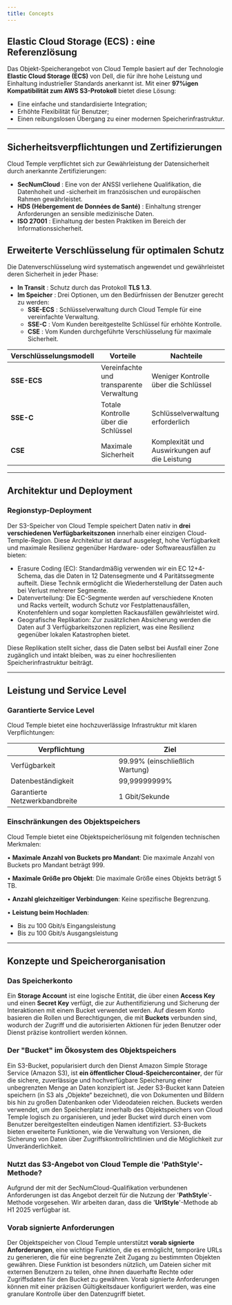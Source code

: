 ```yaml
---
title: Concepts
---
```


## Elastic Cloud Storage (ECS) : eine Referenzlösung

Das Objekt-Speicherangebot von Cloud Temple basiert auf der Technologie __Elastic Cloud Storage (ECS)__ von Dell, die für ihre hohe Leistung und Einhaltung industrieller Standards anerkannt ist. Mit einer **97%igen Kompatibilität zum AWS S3-Protokoll** bietet diese Lösung:

- Eine einfache und standardisierte Integration;
- Erhöhte Flexibilität für Benutzer;
- Einen reibungslosen Übergang zu einer modernen Speicherinfrastruktur.

---

## Sicherheitsverpflichtungen und Zertifizierungen

Cloud Temple verpflichtet sich zur Gewährleistung der Datensicherheit durch anerkannte Zertifizierungen:

- **SecNumCloud** : Eine von der ANSSI verliehene Qualifikation, die Datenhoheit und -sicherheit im französischen und europäischen Rahmen gewährleistet.
- **HDS (Hébergement de Données de Santé)** : Einhaltung strenger Anforderungen an sensible medizinische Daten.
- **ISO 27001** : Einhaltung der besten Praktiken im Bereich der Informationssicherheit.

## Erweiterte Verschlüsselung für optimalen Schutz

Die Datenverschlüsselung wird systematisch angewendet und gewährleistet deren Sicherheit in jeder Phase:

- **In Transit** : Schutz durch das Protokoll __TLS 1.3__.
- **Im Speicher** : Drei Optionen, um den Bedürfnissen der Benutzer gerecht zu werden:
  - **SSE-ECS** : Schlüsselverwaltung durch Cloud Temple für eine vereinfachte Verwaltung.
  - **SSE-C** : Vom Kunden bereitgestellte Schlüssel für erhöhte Kontrolle.
  - **CSE** : Vom Kunden durchgeführte Verschlüsselung für maximale Sicherheit.

| Verschlüsselungsmodell         | Vorteile                             | Nachteile                          |
| ----------------------------- | ------------------------------------ | --------------------------------- |
| **SSE-ECS**                   | Vereinfachte und transparente Verwaltung | Weniger Kontrolle über die Schlüssel |
| **SSE-C**                     | Totale Kontrolle über die Schlüssel  | Schlüsselverwaltung erforderlich    |
| **CSE**                       | Maximale Sicherheit                   | Komplexität und Auswirkungen auf die Leistung |

---

## Architektur und Deployment

### Regionstyp-Deployment

Der S3-Speicher von Cloud Temple speichert Daten nativ in __drei verschiedenen Verfügbarkeitszonen__ innerhalb einer einzigen Cloud-Temple-Region. Diese Architektur ist darauf ausgelegt, hohe Verfügbarkeit und maximale Resilienz gegenüber Hardware- oder Softwareausfällen zu bieten:
- Erasure Coding (EC): Standardmäßig verwenden wir ein EC 12+4-Schema, das die Daten in 12 Datensegmente und 4 Paritätssegmente aufteilt. Diese Technik ermöglicht die Wiederherstellung der Daten auch bei Verlust mehrerer Segmente.
- Datenverteilung: Die EC-Segmente werden auf verschiedene Knoten und Racks verteilt, wodurch Schutz vor Festplattenausfällen, Knotenfehlern und sogar kompletten Rackausfällen gewährleistet wird.
- Geografische Replikation: Zur zusätzlichen Absicherung werden die Daten auf 3 Verfügbarkeitszonen repliziert, was eine Resilienz gegenüber lokalen Katastrophen bietet.

Diese Replikation stellt sicher, dass die Daten selbst bei Ausfall einer Zone zugänglich und intakt bleiben, was zu einer hochresilienten Speicherinfrastruktur beiträgt.

---

## Leistung und Service Level

### Garantierte Service Level

Cloud Temple bietet eine hochzuverlässige Infrastruktur mit klaren Verpflichtungen:

| Verpflichtung                  | Ziel                               |
| ------------------------------ | ---------------------------------- |
| Verfügbarkeit                  | 99.99% (einschließlich Wartung)    |
| Datenbeständigkeit             | 99,99999999%                       |
| Garantierte Netzwerkbandbreite | 1 Gbit/Sekunde                     |

### Einschränkungen des Objektspeichers

Cloud Temple bietet eine Objektspeicherlösung mit folgenden technischen Merkmalen:

• **Maximale Anzahl von Buckets pro Mandant**: Die maximale Anzahl von Buckets pro Mandant beträgt 999.

• **Maximale Größe pro Objekt**: Die maximale Größe eines Objekts beträgt 5 TB.

• **Anzahl gleichzeitiger Verbindungen**: Keine spezifische Begrenzung.

• **Leistung beim Hochladen**:
  - Bis zu 100 Gbit/s Eingangsleistung
  - Bis zu 100 Gbit/s Ausgangsleistung

---

## Konzepte und Speicherorganisation

### Das Speicherkonto

Ein **Storage Account** ist eine logische Entität, die über einen **Access Key** und einen **Secret Key** verfügt, die zur Authentifizierung und Sicherung der Interaktionen mit einem Bucket verwendet werden.
Auf diesem Konto basieren die Rollen und Berechtigungen, die mit **Buckets** verbunden sind, wodurch der Zugriff und die autorisierten Aktionen für jeden Benutzer oder Dienst präzise kontrolliert werden können.

### Der "Bucket" im Ökosystem des Objektspeichers

Ein S3-Bucket, popularisiert durch den Dienst Amazon Simple Storage Service (Amazon S3), ist **ein öffentlicher Cloud-Speichercontainer**, der für die sichere, zuverlässige und hochverfügbare Speicherung einer unbegrenzten Menge an Daten konzipiert ist. Jeder S3-Bucket kann Dateien speichern (in S3 als „Objekte“ bezeichnet), die von Dokumenten und Bildern bis hin zu großen Datenbanken oder Videodateien reichen. Buckets werden verwendet, um den Speicherplatz innerhalb des Objektspeichers von Cloud Temple logisch zu organisieren, und jeder Bucket wird durch einen vom Benutzer bereitgestellten eindeutigen Namen identifiziert. S3-Buckets bieten erweiterte Funktionen, wie die Verwaltung von Versionen, die Sicherung von Daten über Zugriffskontrollrichtlinien und die Möglichkeit zur Unveränderlichkeit.

### Nutzt das S3-Angebot von Cloud Temple die 'PathStyle'-Methode?

Aufgrund der mit der SecNumCloud-Qualifikation verbundenen Anforderungen ist das Angebot derzeit für die Nutzung der '**PathStyle**'-Methode vorgesehen. Wir arbeiten daran, dass die '**UrlStyle**'-Methode ab H1 2025 verfügbar ist.

### Vorab signierte Anforderungen

Der Objektspeicher von Cloud Temple unterstützt **vorab signierte Anforderungen**, eine wichtige Funktion, die es ermöglicht, temporäre URLs zu generieren, die für eine begrenzte Zeit Zugang zu bestimmten Objekten gewähren. Diese Funktion ist besonders nützlich, um Dateien sicher mit externen Benutzern zu teilen, ohne ihnen dauerhafte Rechte oder Zugriffsdaten für den Bucket zu gewähren. Vorab signierte Anforderungen können mit einer präzisen Gültigkeitsdauer konfiguriert werden, was eine granulare Kontrolle über den Datenzugriff bietet.